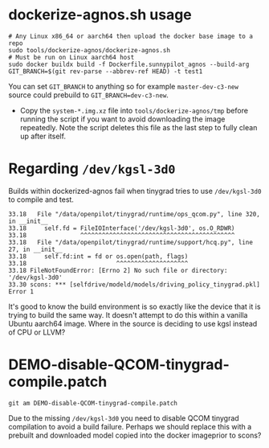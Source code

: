 # dockerize-agnos.sh usage
```
# Any Linux x86_64 or aarch64 then upload the docker base image to a repo
sudo tools/dockerize-agnos/dockerize-agnos.sh
# Must be run on Linux aarch64 host
sudo docker buildx build -f Dockerfile.sunnypilot_agnos --build-arg GIT_BRANCH=$(git rev-parse --abbrev-ref HEAD) -t test1
```

You can set `GIT_BRANCH` to anything so for example `master-dev-c3-new` source could prebuild to `GIT_BRANCH=dev-c3-new`.

* Copy the `system-*.img.xz` file into `tools/dockerize-agnos/tmp` before running the script if you want to avoid downloading the image repeatedly. Note the script deletes this file as the last step to fully clean up after itself.

# Regarding `/dev/kgsl-3d0`
Builds within dockerized-agnos fail when tinygrad tries to use `/dev/kgsl-3d0` to compile and test.

```
33.18   File "/data/openpilot/tinygrad/runtime/ops_qcom.py", line 320, in __init__
33.18     self.fd = FileIOInterface('/dev/kgsl-3d0', os.O_RDWR)
33.18               ^^^^^^^^^^^^^^^^^^^^^^^^^^^^^^^^^^^^^^^^^^^
33.18   File "/data/openpilot/tinygrad/runtime/support/hcq.py", line 27, in __init__
33.18     self.fd:int = fd or os.open(path, flags)
33.18                         ^^^^^^^^^^^^^^^^^^^^
33.18 FileNotFoundError: [Errno 2] No such file or directory: '/dev/kgsl-3d0'
33.30 scons: *** [selfdrive/modeld/models/driving_policy_tinygrad.pkl] Error 1
```

It's good to know the build environment is so exactly like the device that it is trying to build the same way. It doesn't attempt to do this within a vanilla Ubuntu aarch64 image. Where in the source is deciding to use kgsl instead of CPU or LLVM?

# DEMO-disable-QCOM-tinygrad-compile.patch
`git am DEMO-disable-QCOM-tinygrad-compile.patch`

Due to the missing `/dev/kgsl-3d0` you need to disable QCOM tinygrad compilation to avoid a build failure. Perhaps we should replace this with a prebuilt and downloaded model copied into the docker imageprior to scons?
